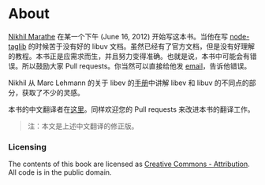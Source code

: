 # About

[Nikhil Marathe](http://nikhilism.com) 在某一个下午 (June 16, 2012) 开始写这本书。当他在写 [node-taglib](https://github.com/nikhilm/node-taglib) 的时候苦于没有好的 libuv 文档。虽然已经有了官方文档，但是没有好理解的教程。本书正是应需求而生，并且努力变得准确。也就是说，本书中可能会有错误。所以鼓励大家 Pull requests。你当然可以直接给他发 [email](nsm.nikhil%40gmail.com)，告诉他错误。

Nikhil 从 Marc Lehmann 的关于 libev 的[手册](http://pod.tst.eu/http://cvs.schmorp.de/libev/ev.pod)中讲解 libev 和 libuv 的不同点的部分，获取了不少的灵感。

本书的中文翻译者在[这里](https://github.com/luohaha/Chinese-uvbook/graphs/contributors)。同样欢迎您的 Pull requests 来改进本书的翻译工作。

> 注：本文是上述中文翻译的修正版。

### Licensing

The contents of this book are licensed as [Creative Commons - Attribution](http://creativecommons.org/licenses/by/3.0/). All code is in the public domain.
